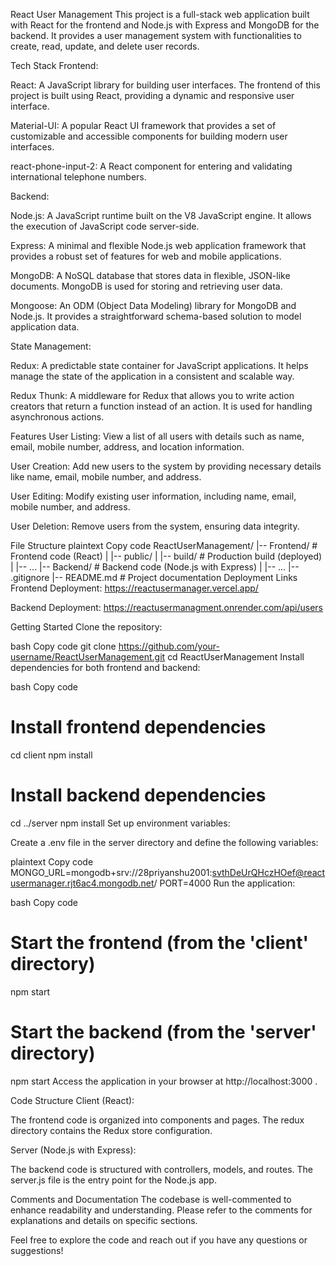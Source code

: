 React User Management
This project is a full-stack web application built with React for the frontend and Node.js with Express and MongoDB for the backend. It provides a user management system with functionalities to create, read, update, and delete user records.

Tech Stack
Frontend:

React: A JavaScript library for building user interfaces. The frontend of this project is built using React, providing a dynamic and responsive user interface.

Material-UI: A popular React UI framework that provides a set of customizable and accessible components for building modern user interfaces.

react-phone-input-2: A React component for entering and validating international telephone numbers.

Backend:

Node.js: A JavaScript runtime built on the V8 JavaScript engine. It allows the execution of JavaScript code server-side.

Express: A minimal and flexible Node.js web application framework that provides a robust set of features for web and mobile applications.

MongoDB: A NoSQL database that stores data in flexible, JSON-like documents. MongoDB is used for storing and retrieving user data.

Mongoose: An ODM (Object Data Modeling) library for MongoDB and Node.js. It provides a straightforward schema-based solution to model application data.

State Management:

Redux: A predictable state container for JavaScript applications. It helps manage the state of the application in a consistent and scalable way.

Redux Thunk: A middleware for Redux that allows you to write action creators that return a function instead of an action. It is used for handling asynchronous actions.

Features
User Listing: View a list of all users with details such as name, email, mobile number, address, and location information.

User Creation: Add new users to the system by providing necessary details like name, email, mobile number, and address.

User Editing: Modify existing user information, including name, email, mobile number, and address.

User Deletion: Remove users from the system, ensuring data integrity.

File Structure
plaintext
Copy code
ReactUserManagement/
|-- Frontend/                  # Frontend code (React)
|   |-- public/
|   |-- build/                # Production build (deployed)
|   |-- ...
|-- Backend/                  # Backend code (Node.js with Express)
|   |-- ...
|-- .gitignore
|-- README.md               # Project documentation
Deployment Links
Frontend Deployment: https://reactusermanager.vercel.app/

Backend Deployment: https://reactusermanagment.onrender.com/api/users

Getting Started
Clone the repository:

bash
Copy code
git clone https://github.com/your-username/ReactUserManagement.git
cd ReactUserManagement
Install dependencies for both frontend and backend:

bash
Copy code
# Install frontend dependencies
cd client
npm install

# Install backend dependencies
cd ../server
npm install
Set up environment variables:

Create a .env file in the server directory and define the following variables:

plaintext
Copy code
MONGO_URL=mongodb+srv://28priyanshu2001:svthDeUrQHczHOef@reactusermanager.rjt6ac4.mongodb.net/
PORT=4000
Run the application:

bash
Copy code
# Start the frontend (from the 'client' directory)
npm start

# Start the backend (from the 'server' directory)
npm start
Access the application in your browser at http://localhost:3000 .

Code Structure
Client (React):

The frontend code is organized into components and pages. The redux directory contains the Redux store configuration.

Server (Node.js with Express):

The backend code is structured with controllers, models, and routes. The server.js file is the entry point for the Node.js app.

Comments and Documentation
The codebase is well-commented to enhance readability and understanding. Please refer to the comments for explanations and details on specific sections.

Feel free to explore the code and reach out if you have any questions or suggestions!
